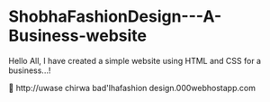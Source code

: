 # ShobhaFashionDesign---A-Business-website
Hello All, I have created a simple website using HTML and CSS for a business...! 

🔗 http://uwase chirwa bad'lhafashion design.000webhostapp.com

